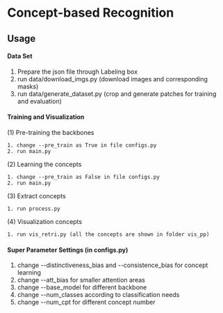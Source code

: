 # Concept-based Recognition

## Usage

#### Data Set
1. Prepare the json file through Labeling box
2. run data/download_imgs.py (download images and corresponding masks)
3. run data/generate_dataset.py (crop and generate patches for training and evaluation)

#### Training and Visualization
(1) Pre-training the backbones
```
1. change --pre_train as True in file configs.py
2. run main.py
```

(2) Learning the concepts
```
1. change --pre_train as False in file configs.py
2. run main.py
```

(3) Extract concepts
```
1. run process.py
```

(4) Visualization concepts
```
1. run vis_retri.py (all the concepts are shown in folder vis_pp)
```

#### Super Parameter Settings (in configs.py)
1. change --distinctiveness_bias and --consistence_bias for concept learning
2. change --att_bias for smaller attention areas
3. change --base_model for different backbone
4. change --num_classes according to classification needs
5. change --num_cpt for different concept number
